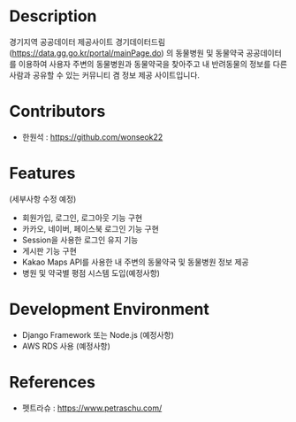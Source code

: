 # Description
 경기지역 공공데이터 제공사이트 경기데이터드림(https://data.gg.go.kr/portal/mainPage.do) 의 동물병원 및 동물약국 공공데이터를 이용하여 사용자 주변의 동물병원과 동물약국을 찾아주고 내 반려동물의 정보를 다른사람과 공유할 수 있는 커뮤니티 겸 정보 제공 사이트입니다.

# Contributors

- 한원석 : https://github.com/wonseok22

# Features

(세부사항 수정 예정)

- 회원가입, 로그인, 로그아웃 기능 구현
- 카카오, 네이버, 페이스북 로그인 기능 구현
- Session을 사용한 로그인 유지 기능
- 게시판 기능 구현
- Kakao Maps API를 사용한 내 주변의 동물약국 및 동물병원 정보 제공
- 병원 및 약국별 평점 시스템 도입(예정사항)


# Development Environment

- Django Framework 또는 Node.js (예정사항)
- AWS RDS 사용 (예정사항)

# References

- 펫트라슈 : https://www.petraschu.com/
